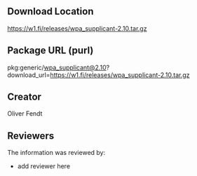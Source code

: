 ## Download Location

https://w1.fi/releases/wpa_supplicant-2.10.tar.gz

## Package URL (purl)

pkg:generic/wpa_supplicant@2.10?download_url=https://w1.fi/releases/wpa_supplicant-2.10.tar.gz

## Creator

Oliver Fendt

## Reviewers

The information was reviewed by:

* add reviewer here
